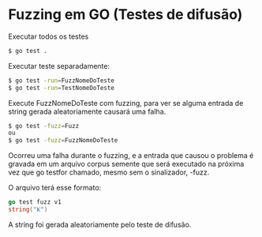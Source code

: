 # Fuzzing em GO (Testes de difusão)

Executar todos os testes

```bash
$ go test .
```

Executar teste separadamente:

```bash
$ go test -run=FuzzNomeDoTeste
$ go test -run=TestNomeDoTeste
```

Execute FuzzNomeDoTeste com fuzzing, para ver se alguma entrada de string gerada aleatoriamente causará uma falha.

```bash
$ go test -fuzz=Fuzz
ou
$ go test -fuzz=FuzzNomeDoTeste
```

Ocorreu uma falha durante o fuzzing, e a entrada que causou o problema é gravada em um arquivo corpus semente que será executado na próxima vez que go testfor chamado, mesmo sem o sinalizador, -fuzz.

O arquivo terá esse formato:

```go
go test fuzz v1
string("Ҝ")
```

A string foi gerada aleatoriamente pelo teste de difusão.
